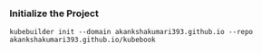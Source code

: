 ### Initialize the Project

```
kubebuilder init --domain akankshakumari393.github.io --repo akankshakumari393.github.io/kubebook
```